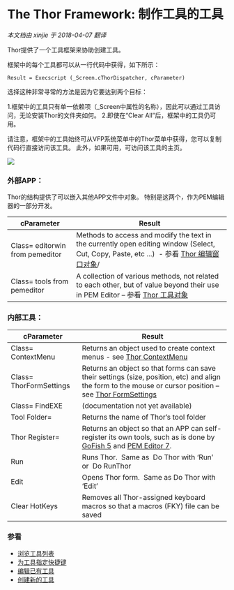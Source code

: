 ﻿The Thor Framework: 制作工具的工具
===
_本文档由 xinjie 于 2018-04-07 翻译_

Thor提供了一个工具框架来协助创建工具。

框架中的每个工具都可以从一行代码中获得，如下所示：

    Result = Execscript (_Screen.cThorDispatcher, cParameter)

选择这种非常寻常的方法是因为它要达到两个目标：

1.框架中的工具只有单一依赖项（_Screen中属性的名称），因此可以通过工具访问，无论安装Thor的文件夹如何。 
2.即使在“Clear All”后，框架中的工具仍可用。

请注意，框架中的工具始终可从VFP系统菜单中的Thor菜单中获得，您可以复制代码行直接访问该工具。 此外，如果可用，可访问该工具的主页。

![](Images/Thor_Tools_Making_Tools_image_2.png)

### 外部APP：

Thor的结构提供了可以嵌入其他APP文件中对象。 特别是这两个，作为PEM编辑器的一部分开发。

**cParameter** |**Result**
---|---
Class= editorwin from pemeditor|Methods to access and modify the text in the currently open editing window (Select, Cut, Copy, Paste, etc ...)  - 参看 [Thor 编辑窗口对象](Thor_editorwindow_object.md)/
Class= tools from pemeditor|A collection of various methods, not related to each other, but of value beyond their use in PEM Editor – 参看 [Thor 工具对象](Thor_tools_object.md)


### 内部工具：

**cParameter** |**Result**
---|---
Class= ContextMenu|Returns an object used to create context menus - see [Thor ContextMenu](Thor_framework_contextmenu.md)
Class= ThorFormSettings|Returns an object so that forms can save their settings (size, position, etc) and align the form to the mouse or cursor position – see [Thor FormSettings](Thor_framework_formsettings.md)
Class= FindEXE|(documentation not yet available)
Tool Folder=|Returns the name of Thor’s tool folder
Thor Register=|Returns an object so that an APP can self-register its own tools, such as is done by [GoFish 5](https://github.com/mattslay/GoFish) and [PEM Editor 7](https://github.com/VFPX/PEMEditor).
Run|Runs Thor.  Same as  Do Thor with ‘Run’  or  Do RunThor
Edit|Opens Thor form.  Same as Do Thor with ‘Edit’
Clear HotKeys|Removes all Thor-assigned keyboard macros so that a macros (FKY) file can be saved

### 参看

*   [浏览工具列表](Thor_browsing_tools.md)
*   [为工具指定快捷键](Thor_assign_tool_hot_keys.md)
*   [编辑已有工具](Thor_editing_existing_tools.md)
*   [创建新的工具](Thor_creating_new_tools.md)

